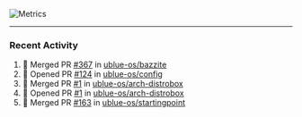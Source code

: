 ![Metrics](https://metrics.lecoq.io/KyleGospo?template=classic&base=header%2C%20activity%2C%20community%2C%20repositories%2C%20metadata&base.indepth=false&base.hireable=false&base.skip=false&config.timezone=America%2FLos_Angeles)

---
### Recent Activity
<!--START_SECTION:activity-->
1. 🎉 Merged PR [#367](https://github.com/ublue-os/bazzite/pull/367) in [ublue-os/bazzite](https://github.com/ublue-os/bazzite)
2. 💪 Opened PR [#124](https://github.com/ublue-os/config/pull/124) in [ublue-os/config](https://github.com/ublue-os/config)
3. 🎉 Merged PR [#1](https://github.com/ublue-os/arch-distrobox/pull/1) in [ublue-os/arch-distrobox](https://github.com/ublue-os/arch-distrobox)
4. 💪 Opened PR [#1](https://github.com/ublue-os/arch-distrobox/pull/1) in [ublue-os/arch-distrobox](https://github.com/ublue-os/arch-distrobox)
5. 🎉 Merged PR [#163](https://github.com/ublue-os/startingpoint/pull/163) in [ublue-os/startingpoint](https://github.com/ublue-os/startingpoint)
<!--END_SECTION:activity-->
